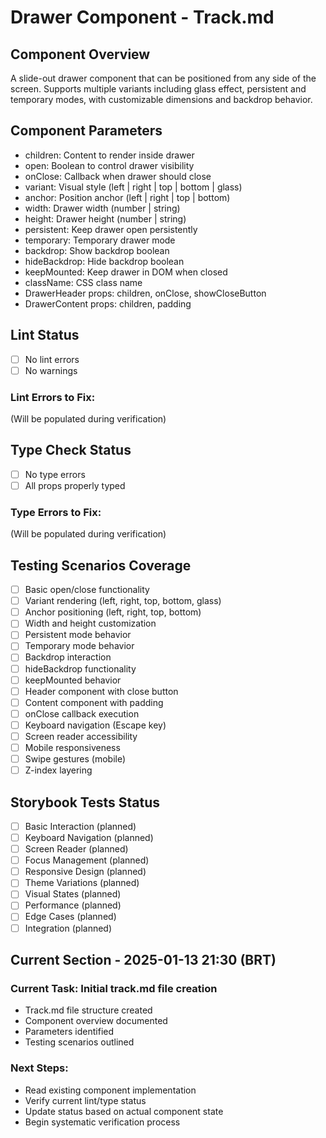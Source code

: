 # Drawer Component - Track.md

## Component Overview

A slide-out drawer component that can be positioned from any side of the screen. Supports multiple variants including glass effect, persistent and temporary modes, with customizable dimensions and backdrop behavior.

## Component Parameters

- children: Content to render inside drawer
- open: Boolean to control drawer visibility
- onClose: Callback when drawer should close
- variant: Visual style (left | right | top | bottom | glass)
- anchor: Position anchor (left | right | top | bottom)
- width: Drawer width (number | string)
- height: Drawer height (number | string)
- persistent: Keep drawer open persistently
- temporary: Temporary drawer mode
- backdrop: Show backdrop boolean
- hideBackdrop: Hide backdrop boolean
- keepMounted: Keep drawer in DOM when closed
- className: CSS class name
- DrawerHeader props: children, onClose, showCloseButton
- DrawerContent props: children, padding

## Lint Status

- [ ] No lint errors
- [ ] No warnings

### Lint Errors to Fix:

(Will be populated during verification)

## Type Check Status

- [ ] No type errors
- [ ] All props properly typed

### Type Errors to Fix:

(Will be populated during verification)

## Testing Scenarios Coverage

- [ ] Basic open/close functionality
- [ ] Variant rendering (left, right, top, bottom, glass)
- [ ] Anchor positioning (left, right, top, bottom)
- [ ] Width and height customization
- [ ] Persistent mode behavior
- [ ] Temporary mode behavior
- [ ] Backdrop interaction
- [ ] hideBackdrop functionality
- [ ] keepMounted behavior
- [ ] Header component with close button
- [ ] Content component with padding
- [ ] onClose callback execution
- [ ] Keyboard navigation (Escape key)
- [ ] Screen reader accessibility
- [ ] Mobile responsiveness
- [ ] Swipe gestures (mobile)
- [ ] Z-index layering

## Storybook Tests Status

- [ ] Basic Interaction (planned)
- [ ] Keyboard Navigation (planned)
- [ ] Screen Reader (planned)
- [ ] Focus Management (planned)
- [ ] Responsive Design (planned)
- [ ] Theme Variations (planned)
- [ ] Visual States (planned)
- [ ] Performance (planned)
- [ ] Edge Cases (planned)
- [ ] Integration (planned)

## Current Section - 2025-01-13 21:30 (BRT)

### Current Task: Initial track.md file creation

- Track.md file structure created
- Component overview documented
- Parameters identified
- Testing scenarios outlined

### Next Steps:

- Read existing component implementation
- Verify current lint/type status
- Update status based on actual component state
- Begin systematic verification process

